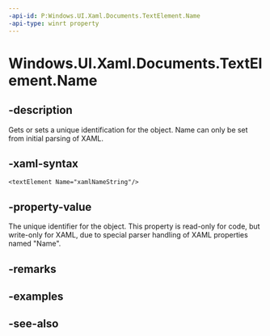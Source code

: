 ```yaml
---
-api-id: P:Windows.UI.Xaml.Documents.TextElement.Name
-api-type: winrt property
---
```


<!-- Property syntax
public string Name { get; }
-->

# Windows.UI.Xaml.Documents.TextElement.Name

## -description
Gets or sets a unique identification for the object. Name can only be set from initial parsing of XAML.



## -xaml-syntax
```xaml
<textElement Name="xamlNameString"/>
```


## -property-value
The unique identifier for the object. This property is read-only for code, but write-only for XAML, due to special parser handling of XAML properties named "Name".

## -remarks

## -examples

## -see-also
